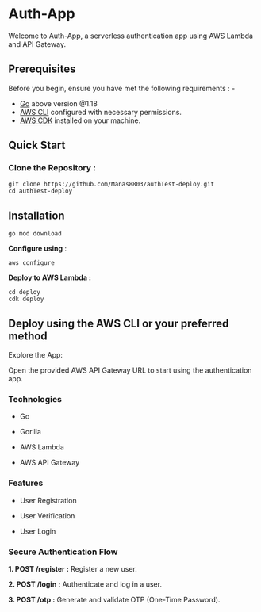 # Auth-App

Welcome to Auth-App, a serverless authentication app using AWS Lambda and API Gateway.

## Prerequisites

Before you begin, ensure you have met the following requirements : -

- [Go](https://golang.org/doc/install) above version @1.18
- [AWS CLI](https://aws.amazon.com/cli/) configured with necessary permissions.
- [AWS CDK](https://docs.aws.amazon.com/cdk/latest/guide/getting_started.html) installed on your machine.

## Quick Start

### Clone the Repository :

```
git clone https://github.com/Manas8803/authTest-deploy.git
cd authTest-deploy
```

## Installation

```
go mod download
```

**Configure using** :

```
aws configure
```

**Deploy to AWS Lambda :**

```
cd deploy
cdk deploy
```

## Deploy using the AWS CLI or your preferred method

Explore the App:

Open the provided AWS API Gateway URL to start using the authentication app.

### Technologies

- Go

- Gorilla

- AWS Lambda

- AWS API Gateway

### Features

- User Registration

- User Verification

- User Login

### Secure Authentication Flow

**1. POST /register :** Register a new user.

**2. POST /login :** Authenticate and log in a user.

**3. POST /otp :** Generate and validate OTP (One-Time Password).
